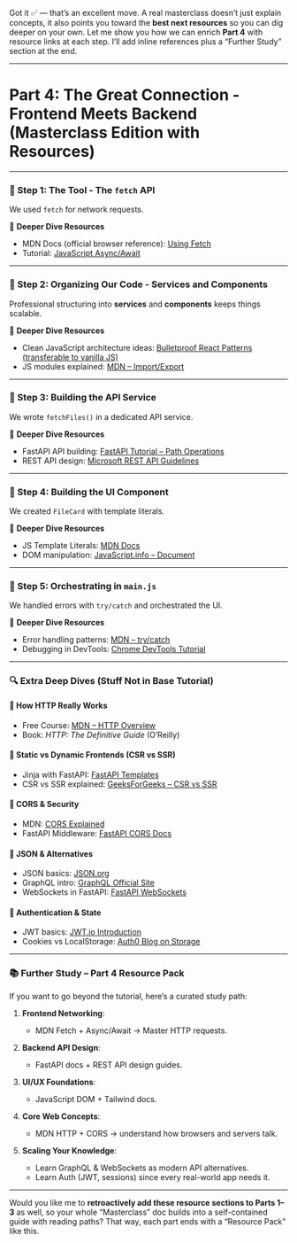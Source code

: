 Got it ✅ — that’s an excellent move. A real masterclass doesn’t just explain concepts, it also points you toward the **best next resources** so you can dig deeper on your own. Let me show you how we can enrich **Part 4** with resource links at each step. I’ll add inline references plus a “Further Study” section at the end.

---

# **Part 4: The Great Connection - Frontend Meets Backend (Masterclass Edition with Resources)**

---

### 🚩 Step 1: The Tool - The `fetch` API

We used `fetch` for network requests.

🔎 **Deeper Dive Resources**

- MDN Docs (official browser reference): [Using Fetch](https://developer.mozilla.org/en-US/docs/Web/API/Fetch_API/Using_Fetch)
- Tutorial: [JavaScript Async/Await](https://javascript.info/async-await)

---

### 🚩 Step 2: Organizing Our Code - Services and Components

Professional structuring into **services** and **components** keeps things scalable.

🔎 **Deeper Dive Resources**

- Clean JavaScript architecture ideas: [Bulletproof React Patterns (transferable to vanilla JS)](https://github.com/alan2207/bulletproof-react)
- JS modules explained: [MDN – Import/Export](https://developer.mozilla.org/en-US/docs/Web/JavaScript/Guide/Modules)

---

### 🚩 Step 3: Building the API Service

We wrote `fetchFiles()` in a dedicated API service.

🔎 **Deeper Dive Resources**

- FastAPI API building: [FastAPI Tutorial – Path Operations](https://fastapi.tiangolo.com/tutorial/path-params/)
- REST API design: [Microsoft REST API Guidelines](https://github.com/microsoft/api-guidelines)

---

### 🚩 Step 4: Building the UI Component

We created `FileCard` with template literals.

🔎 **Deeper Dive Resources**

- JS Template Literals: [MDN Docs](https://developer.mozilla.org/en-US/docs/Web/JavaScript/Reference/Template_literals)
- DOM manipulation: [JavaScript.info – Document](https://javascript.info/document)

---

### 🚩 Step 5: Orchestrating in `main.js`

We handled errors with `try/catch` and orchestrated the UI.

🔎 **Deeper Dive Resources**

- Error handling patterns: [MDN – try/catch](https://developer.mozilla.org/en-US/docs/Web/JavaScript/Reference/Statements/try...catch)
- Debugging in DevTools: [Chrome DevTools Tutorial](https://developer.chrome.com/docs/devtools/)

---

### 🔍 **Extra Deep Dives (Stuff Not in Base Tutorial)**

#### 🔑 How HTTP Really Works

- Free Course: [MDN – HTTP Overview](https://developer.mozilla.org/en-US/docs/Web/HTTP/Overview)
- Book: _HTTP: The Definitive Guide_ (O’Reilly)

#### 🔑 Static vs Dynamic Frontends (CSR vs SSR)

- Jinja with FastAPI: [FastAPI Templates](https://fastapi.tiangolo.com/advanced/templates/)
- CSR vs SSR explained: [GeeksForGeeks – CSR vs SSR](https://www.geeksforgeeks.org/difference-between-client-side-rendering-and-server-side-rendering/)

#### 🔑 CORS & Security

- MDN: [CORS Explained](https://developer.mozilla.org/en-US/docs/Web/HTTP/CORS)
- FastAPI Middleware: [FastAPI CORS Docs](https://fastapi.tiangolo.com/tutorial/cors/)

#### 🔑 JSON & Alternatives

- JSON basics: [JSON.org](https://www.json.org/json-en.html)
- GraphQL intro: [GraphQL Official Site](https://graphql.org/learn/)
- WebSockets in FastAPI: [FastAPI WebSockets](https://fastapi.tiangolo.com/advanced/websockets/)

#### 🔑 Authentication & State

- JWT basics: [JWT.io Introduction](https://jwt.io/introduction/)
- Cookies vs LocalStorage: [Auth0 Blog on Storage](https://auth0.com/docs/secure/security-guidance/data-security/token-storage)

---

### 📚 **Further Study – Part 4 Resource Pack**

If you want to go beyond the tutorial, here’s a curated study path:

1. **Frontend Networking**:

   - MDN Fetch + Async/Await → Master HTTP requests.

2. **Backend API Design**:

   - FastAPI docs + REST API design guides.

3. **UI/UX Foundations**:

   - JavaScript DOM + Tailwind docs.

4. **Core Web Concepts**:

   - MDN HTTP + CORS → understand how browsers and servers talk.

5. **Scaling Your Knowledge**:

   - Learn GraphQL & WebSockets as modern API alternatives.
   - Learn Auth (JWT, sessions) since every real-world app needs it.

---

Would you like me to **retroactively add these resource sections to Parts 1–3** as well, so your whole “Masterclass” doc builds into a self-contained guide with reading paths? That way, each part ends with a “Resource Pack” like this.
